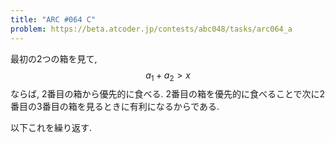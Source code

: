```yaml
---
title: "ARC #064 C"
problem: https://beta.atcoder.jp/contests/abc048/tasks/arc064_a
---
```

最初の2つの箱を見て, $$ a_1+a_2 \gt x $$ ならば, 2番目の箱から優先的に食べる. 2番目の箱を優先的に食べることで次に2番目の3番目の箱を見るときに有利になるからである.

以下これを繰り返す.
